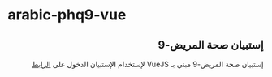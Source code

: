 # arabic-phq9-vue

<h2 dir="rtl">إستبيان صحة المريض-9</h2>

<p dir="rtl">إستبيان صحة المريض-9 مبني بـ VueJS 
لإستخدام الإستبيان الدخول على <a href="https://mohd-ph.github.io/arabic-phq9-vue">الرابط</a></p> 